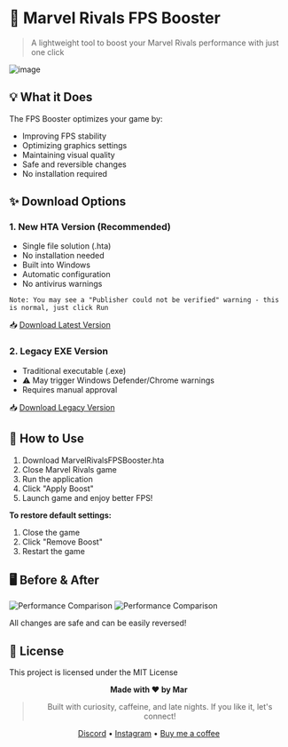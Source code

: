 # 🚀 Marvel Rivals FPS Booster

> A lightweight tool to boost your Marvel Rivals performance with just one click

![image](https://github.com/user-attachments/assets/3eb7a932-7b2f-4baf-9b89-60e23c9f4977)

## 💡 What it Does

The FPS Booster optimizes your game by:
- Improving FPS stability
- Optimizing graphics settings
- Maintaining visual quality
- Safe and reversible changes
- No installation required

## ✨ Download Options

### 1. New HTA Version (Recommended)
- Single file solution (.hta)
- No installation needed
- Built into Windows
- Automatic configuration
- No antivirus warnings

`Note: You may see a "Publisher could not be verified" warning - this is normal, just click Run`

📥 [Download Latest Version](https://github.com/omaralhami/Marvel-Rivals-FPS-Booster/releases/latest)

### 2. Legacy EXE Version
- Traditional executable (.exe)
- ⚠️ May trigger Windows Defender/Chrome warnings
- Requires manual approval

📥 [Download Legacy Version](https://github.com/omaralhami/Marvel-Rivals-FPS-Booster/releases/tag/v1.0.0)

## 🚀 How to Use

1. Download MarvelRivalsFPSBooster.hta
2. Close Marvel Rivals game
3. Run the application
4. Click "Apply Boost"
5. Launch game and enjoy better FPS!

**To restore default settings:**
1. Close the game
2. Click "Remove Boost"
3. Restart the game

## 🖥️ Before & After

![Performance Comparison](https://github.com/user-attachments/assets/ba06996a-a4aa-43a6-9861-de02308a08b0)
![Performance Comparison](https://github.com/user-attachments/assets/d27edad4-74d6-40ec-bc4a-b6ede611746b)

All changes are safe and can be easily reversed!

## 📄 License

This project is licensed under the MIT License

<div align="center">
  
**Made with ❤️ by Mar**
> Built with curiosity, caffeine, and late nights. If you like it, let's connect!

[Discord](https://discord.gg/tr9BR9ZCrA) • [Instagram](https://www.instagram.com/16.72/) • [Buy me a coffee](https://buymeacoffee.com/onlymar)

</div>
